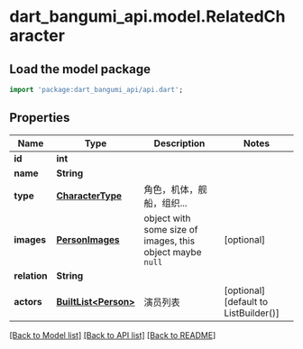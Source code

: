 # dart_bangumi_api.model.RelatedCharacter

## Load the model package
```dart
import 'package:dart_bangumi_api/api.dart';
```

## Properties
Name | Type | Description | Notes
------------ | ------------- | ------------- | -------------
**id** | **int** |  | 
**name** | **String** |  | 
**type** | [**CharacterType**](CharacterType.md) | 角色，机体，舰船，组织... | 
**images** | [**PersonImages**](PersonImages.md) | object with some size of images, this object maybe `null` | [optional] 
**relation** | **String** |  | 
**actors** | [**BuiltList&lt;Person&gt;**](Person.md) | 演员列表 | [optional] [default to ListBuilder()]

[[Back to Model list]](../README.md#documentation-for-models) [[Back to API list]](../README.md#documentation-for-api-endpoints) [[Back to README]](../README.md)


